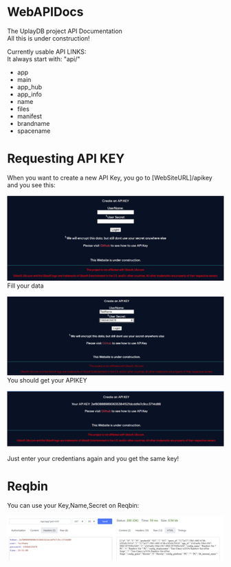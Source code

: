 # WebAPIDocs
The UplayDB project API Documentation\
All this is under construction!

Currently usable API LINKS:\
It always start with: "api/"
- app
- main
- app_hub
- app_info
- name
- files
- manifest
- brandname
- spacename







# Requesting API KEY
When you want to create a new API Key, you go to [WebSiteURL]/apikey and you see this:\
\
![First](https://raw.githubusercontent.com/UplayDB/WebAPIDocs/main/apikey/1.png "First")
Fill your data\
\
![Second](https://raw.githubusercontent.com/UplayDB/WebAPIDocs/main/apikey/2.png "Second")
You should get your APIKEY\
\
![Third](https://raw.githubusercontent.com/UplayDB/WebAPIDocs/main/apikey/3.png "Third")
\
\
Just enter your credentians again and you get the same key!



# Reqbin
You can use your Key,Name,Secret on Reqbin:\
\
![Reqbin1](https://raw.githubusercontent.com/UplayDB/WebAPIDocs/main/reqbin/reqbin1.png "Reqbin1")
